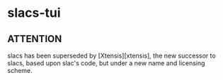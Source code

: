 # slacs-tui

## ATTENTION

slacs has been superseded by [Xtensis][xtensis], the new successor to
slacs, based upon slac's code, but under a new name and licensing
scheme.
